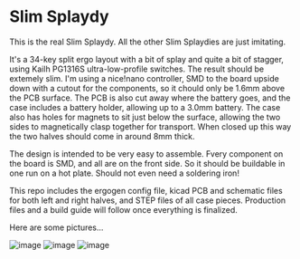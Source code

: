 # Slim Splaydy

This is the real Slim Splaydy. All the other Slim Splaydies are just imitating.

It's a 34-key split ergo layout with a bit of splay and quite a bit of stagger, using Kailh PG1316S ultra-low-profile switches. The result should be extemely slim. I'm using a nice!nano controller, SMD to the board upside down with a cutout for the components, so it chould only be 1.6mm above the PCB surface. The PCB is also cut away where the battery goes, and the case includes a battery holder, allowing up to a 3.0mm battery. The case also has holes for magnets to sit just below the surface, allowing the two sides to magnetically clasp together for transport. When closed up this way the two halves should come in around 8mm thick.

The design is intended to be very easy to assemble. Fvery component on the board is SMD, and all are on the front side. So it should be buildable in one run on a hot plate. Should not even need a soldering iron!

This repo includes the ergogen config file, kicad PCB and schematic files for both left and right halves, and STEP files of all case pieces. Production files and a build guide will follow once everything is finalized.

Here are some pictures...

![image](https://github.com/user-attachments/assets/231391f9-9048-4a85-8370-92221b9ba188)
![image](https://github.com/user-attachments/assets/cadac861-f03d-44d7-b4a3-3f863558a717)
![image](https://github.com/user-attachments/assets/5b0fdcd9-bee4-44b1-816a-dd277947755e)
